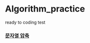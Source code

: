 # Algorithm_practice
ready to coding test

### [문자열 압축](https://github.com/PLAYseung/Algorithm_practice/tree/main/zipString)

